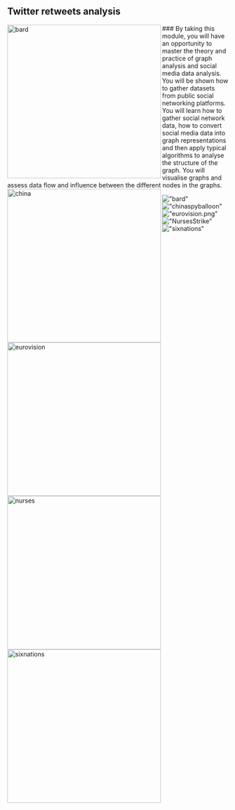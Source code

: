## Twitter retweets analysis

<img src="images/bard.png" alt="bard" align="left" width="350" height="350"/> 
### By taking this module, you will have an opportunity to master the theory and practice of graph analysis and social media data analysis. You will be shown how to gather datasets from public social networking platforms. You will learn how to gather social network data, how to convert social media data into graph representations and then apply typical algorithms to analyse the structure of the graph. You will visualise graphs and assess data flow and influence between the different nodes in the graphs.
<img src="images/ChinaSpyBalloon.png" alt="china" align="left" width="350" height="350"/> 
<img src="images/Eurovision.png" alt="eurovision" align="left" width="350" height="350"/>
<img src="images/NursesStrike.png" alt="nurses" align="left" width="350" height="350"/> 
<img src="images/SixNations.png" alt="sixnations" align="left" width="350" height="350"/> 

 !["bard"](images/bard.png)
 !["chinaspyballoon"](images/ChinaSpyBalloon.png)
 !["eurovision.png"](images/Eurovision.png)
 !["NursesStrike"](images/NursesStrike.png)
 !["sixnations"](images/SixNations.png)
 
